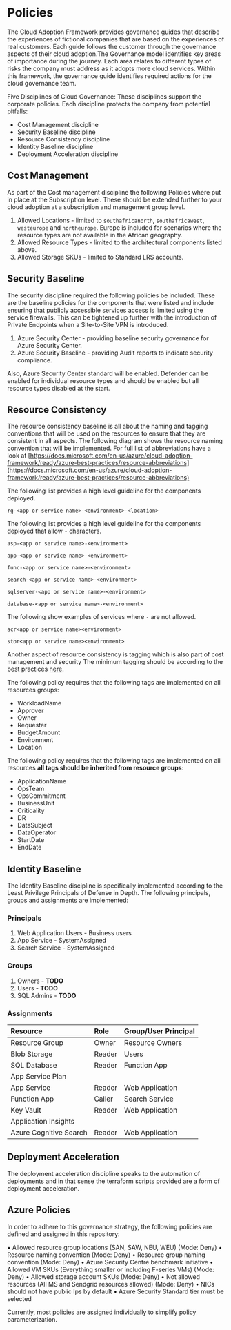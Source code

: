 # Policies

The Cloud Adoption Framework provides governance guides that describe the experiences of fictional companies that are based on the experiences of real customers. Each guide follows the customer through the governance aspects of their cloud adoption.The Governance model identifies key areas of importance during the journey. Each area relates to different types of risks the company must address as it adopts more cloud services. Within this framework, the governance guide identifies required actions for the cloud governance team.

Five Disciplines of Cloud Governance: These disciplines support the corporate policies. Each discipline protects the company from potential pitfalls:

* Cost Management discipline
* Security Baseline discipline
* Resource Consistency discipline
* Identity Baseline discipline
* Deployment Acceleration discipline

## Cost Management

As part of the Cost management discipline the following Policies where put in place at the Subscription level. These should be extended further to your cloud adoption at a subscription and management group level.

1. Allowed Locations - limited to `southafricanorth`, `southafricawest`, `westeurope` and `northeurope`. Europe is included for scenarios where the resource types are not available in the African geography.
2. Allowed Resource Types - limited to the architectural components listed above.
3. Allowed Storage SKUs - limited to Standard LRS accounts.

## Security Baseline

The security discipline required the following policies be included. These are the baseline policies for the components that were listed and include ensuring that publicly accessible services access is limited using the service firewalls. This can be tightened up further with the introduction of Private Endpoints when a Site-to-Site VPN is introduced.

1. Azure Security Center - providing baseline security governance for Azure Security Center.
2. Azure Security Baseline - providing Audit reports to indicate security compliance.

Also, Azure Security Center standard will be enabled. Defender can be enabled for individual resource types and should be enabled but all resource types disabled at the start.

## Resource Consistency

The resource consistency baseline is all about the naming and tagging conventions that will be used on the resources to ensure that they are consistent in all aspects. The following diagram shows the resource naming convention that will be implemented. For full list of abbreviations have a look at [https://docs.microsoft.com/en-us/azure/cloud-adoption-framework/ready/azure-best-practices/resource-abbreviations](https://docs.microsoft.com/en-us/azure/cloud-adoption-framework/ready/azure-best-practices/resource-abbreviations)

The following list provides a high level guideline for the components deployed.

`rg-<app or service name>-<environment>-<location>`

The following list provides a high level guideline for the components deployed that allow `-` characters.

`asp-<app or service name>-<environment>`

`app-<app or service name>-<environment>`

`func-<app or service name>-<environment>`

`search-<app or service name>-<environment>`

`sqlserver-<app or service name>-<environment>`

`database-<app or service name>-<environment>`

The following show examples of services where `-` are not allowed.

`acr<app or service name><environment>`

`stor<app or service name><environment>`

Another aspect of resource consistency is tagging which is also part of cost management and security The minimum tagging should be according to the best practices [here](https://docs.microsoft.com/en-us/azure/cloud-adoption-framework/ready/azure-best-practices/resource-tagging#minimum-suggested-tags).

The following policy requires that the following tags are implemented on all resources groups:

* WorkloadName
* Approver
* Owner
* Requester
* BudgetAmount
* Environment
* Location

The following policy requires that the following tags are implemented on all resources **all tags should be inherited from resource groups**:

* ApplicationName
* OpsTeam
* OpsCommitment
* BusinessUnit
* Criticality
* DR
* DataSubject
* DataOperator
* StartDate
* EndDate

## Identity Baseline

The Identity Baseline discipline is specifically implemented according to the Least Privilege Principals of Defense in Depth. The following principals, groups and assignments are implemented:

### Principals

1. Web Application Users - Business users
2. App Service - SystemAssigned
3. Search Service - SystemAssigned

### Groups

1. Owners - **TODO**
2. Users - **TODO**
3. SQL Admins - **TODO**

### Assignments

| Resource               | Role   | Group/User Principal |
|:-----------------------|:-------|:---------------------|
| Resource Group         | Owner  | Resource Owners      |
| Blob Storage           | Reader | Users                |
| SQL Database           | Reader | Function App         |
| App Service Plan       |        |                      |
| App Service            | Reader | Web Application      |
| Function App           | Caller | Search Service       |
| Key Vault              | Reader | Web Application      |
| Application Insights   |        |                      |
| Azure Cognitive Search | Reader | Web Application      |

## Deployment Acceleration

The deployment acceleration discipline speaks to the automation of deployments and in that sense the terraform scripts provided are a form of deployment acceleration.

## Azure Policies

In order to adhere to this governance strategy, the following policies are defined and assigned in this repository:

• Allowed resource group locations (SAN, SAW, NEU, WEU) (Mode: Deny)
• Resource naming convention (Mode: Deny)
• Resource group naming convention (Mode: Deny)
• Azure Security Centre benchmark initiative
• Allowed VM SKUs (Everything smaller or including F-series VMs) (Mode: Deny)
• Allowed storage account SKUs (Mode: Deny)
• Not allowed resources (All MS and Sendgrid resources allowed) (Mode: Deny)
• NICs should not have public Ips by default
• Azure Security Standard tier must be selected

Currently, most policies are assigned individually to simplify policy parameterization.